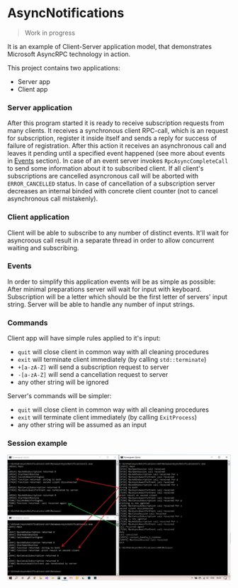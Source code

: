 # AsyncNotifications

> Work in progress

It is an example of Client-Server application model, that demonstrates
Microsoft AsyncRPC technology in action.

This project contains two applications:
- Server app
- Client app

### Server application

After this program started it is ready to receive subscription requests from many 
clients. It receives a synchronous client RPC-call, which is an request for subscription,
register it inside itself and sends a reply for success of failure of registration. After
this action it receives an asynchronous call and leaves it pending until a specified
event happened (see more about events in [Events](#Events) section). In case of an event 
server invokes `RpcAsyncCompleteCall` to send some information about it to subscribed client.
If all client's subscriptions are cancelled asyncronous call will be aborted with `ERROR_CANCELLED`
status. In case of cancellation of a subscription server decreases an internal binded with 
concrete client counter (not to cancel asynchronous call mistakenly).

### Client application

Client will be able to subscribe to any number of distinct events. It'll wait for asyncroous
call result in a separate thread in order to allow concurrent waiting and subscribing.

### Events

In order to simplify this application events will be as simple as possible:
After minimal preparations server will wait for input with keyboard. Subscription will be a letter
which should be the first letter of servers' input string. Server will be able to handle any
number of input strings.

### Commands

Client app will have simple rules applied to it's input:
- `quit` will close client in common way with all cleaning procedures
- `exit` will terminate client immediately (by calling `std::terminate`)
- `+[a-zA-Z]` will send a subscription request to server
- `-[a-zA-Z]` will send a cancellation request to server
- any other string will be ignored

Server's commands will be simpler:
- `quit` will close client in common way with all cleaning procedures
- `exit` will terminate client immediately (by calling `ExitProcess`)
- any other string will be assumed as an input

### Session example

![Screenshot 1](./Images/Picture-1.png)
